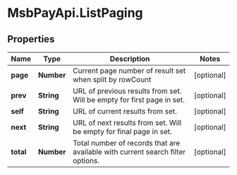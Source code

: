 # MsbPayApi.ListPaging

## Properties
Name | Type | Description | Notes
------------ | ------------- | ------------- | -------------
**page** | **Number** | Current page number of result set when split by rowCount | [optional] 
**prev** | **String** | URL of previous results from set. Will be empty for first page in set. | [optional] 
**self** | **String** | URL of current results from set. | [optional] 
**next** | **String** | URL of next results from set. Will be empty for final page in set. | [optional] 
**total** | **Number** | Total number of records that are available with current search filter options. | [optional] 
